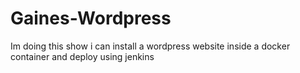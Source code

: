 # Gaines-Wordpress

Im doing this show i can install a wordpress website inside a docker container and deploy using jenkins

